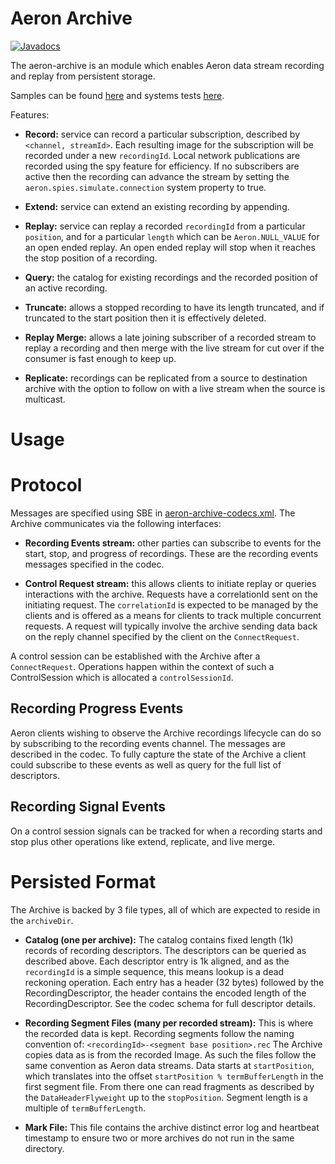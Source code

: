 Aeron Archive
===

[![Javadocs](http://www.javadoc.io/badge/io.aeron/aeron-all.svg)](http://www.javadoc.io/doc/io.aeron/aeron-all)

The aeron-archive is an module which enables Aeron data stream recording and replay from persistent storage. 

Samples can be found [here](https://github.com/real-logic/aeron/blob/master/aeron-samples/scripts/archive/README.md) and
systems tests [here](https://github.com/real-logic/aeron/tree/master/aeron-system-tests/src/test/java/io/aeron/archive).

Features:

- **Record:** service can record a particular subscription, described by `<channel, streamId>`. Each resulting image
 for the subscription will be recorded under a new `recordingId`. Local network publications are recorded using the spy
 feature for efficiency. If no subscribers are active then the recording can advance the stream by setting the
 `aeron.spies.simulate.connection` system property to true.

- **Extend:** service can extend an existing recording by appending.

- **Replay:** service can replay a recorded `recordingId` from a particular `position`, and for a particular `length`
 which can be `Aeron.NULL_VALUE` for an open ended replay. An open ended replay will stop when it reaches the stop
 position of a recording.

- **Query:** the catalog for existing recordings and the recorded position of an active recording.

- **Truncate:** allows a stopped recording to have its length truncated, and if truncated to the start position then it
 is effectively deleted.

- **Replay Merge:** allows a late joining subscriber of a recorded stream to replay a recording and then merge with the
 live stream for cut over if the consumer is fast enough to keep up.

- **Replicate:** recordings can be replicated from a source to destination archive with the option to follow on with
 a live stream when the source is multicast.

Usage
=====

Protocol
=====
Messages are specified using SBE in [aeron-archive-codecs.xml](https://github.com/real-logic/aeron/blob/master/aeron-archive/src/main/resources/aeron-archive-codecs.xml).
The Archive communicates via the following interfaces:

 - **Recording Events stream:** other parties can subscribe to events for the start,
 stop, and progress of recordings. These are the recording events messages specified in the codec.
 
 - **Control Request stream:** this allows clients to initiate replay or queries interactions with the archive.
 Requests have a correlationId sent on the initiating request. The `correlationId` is expected to be managed by
 the clients and is offered as a means for clients to track multiple concurrent requests. A request will typically
 involve the archive sending data back on the reply channel specified by the client on the `ConnectRequest`.

A control session can be established with the Archive after a `ConnectRequest`. Operations happen within
the context of such a ControlSession which is allocated a `controlSessionId`.

Recording Progress Events
----
Aeron clients wishing to observe the Archive recordings lifecycle can do so by subscribing to the recording events
channel. The messages are described in the codec. To fully capture the state of the Archive a client could subscribe
to these events as well as query for the full list of descriptors.

Recording Signal Events
----
On a control session signals can be tracked for when a recording starts and stop plus other operations like extend,
replicate, and live merge.

Persisted Format
=====
The Archive is backed by 3 file types, all of which are expected to reside in the `archiveDir`.

 -  **Catalog (one per archive):** The catalog contains fixed length (1k) records of recording
 descriptors. The descriptors can be queried as described above. Each descriptor entry is 1k aligned,
 and as the `recordingId` is a simple sequence, this means lookup is a dead reckoning operation.
 Each entry has a header (32 bytes) followed by the RecordingDescriptor, the header contains the encoded
 length of the RecordingDescriptor. See the codec schema for full descriptor details.
 
 - **Recording Segment Files (many per recorded stream):** This is where the recorded data is kept.
 Recording segments follow the naming convention of: `<recordingId>-<segment base position>.rec`
 The Archive copies data as is from the recorded Image. As such the files follow the same convention
 as Aeron data streams. Data starts at `startPosition`, which translates into the offset
 `startPosition % termBufferLength` in the first segment file. From there one can read fragments
 as described by the `DataHeaderFlyweight` up to the `stopPosition`. Segment length is a multiple of `termBufferLength`.
 
  - **Mark File:** This file contains the archive distinct error log and heartbeat timestamp to ensure two or more
 archives do not run in the same directory.

